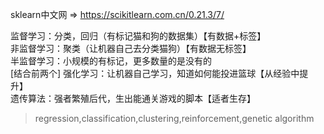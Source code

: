 
sklearn中文网 $\Rightarrow$ 
<https://scikitlearn.com.cn/0.21.3/7/>
<br>



<p>
监督学习：分类，回归（有标记猫和狗的数据集）【有数据+标签】<br>
非监督学习：聚类（让机器自己去分类猫狗）【有数据无标签】<br>
半监督学习：小规模的有标记，更多数量的是没有的<br>[结合前两个]
强化学习：让机器自己学习，知道如何能投进篮球【从经验中提升】<br>
遗传算法：强者繁殖后代，生出能通关游戏的脚本【适者生存】<br>
<p>

> regression,classification,clustering,reinforcement,genetic algorithm